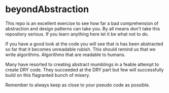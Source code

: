 beyondAbstraction
=================
This repo is an excellent exercise to see how far a bad comprehension of abstraction and design patterns can take you.
By all means don't take this repository serious. If you learn anything here let it be what not to do.

If you have a good look at the code you will see that is has been abstracted so far that it becomes unreadable rubish. 
This should remind us that we write algorithms. Algorithms that are readable to humans. 

Many have resorted to creating abstract mumblings in a feable attempt to create DRY code. They succeeded at the DRY part 
but few will successfully build on this flagranted bunch of misery.

Remember to always keep as close to your pseudo code as possible.
